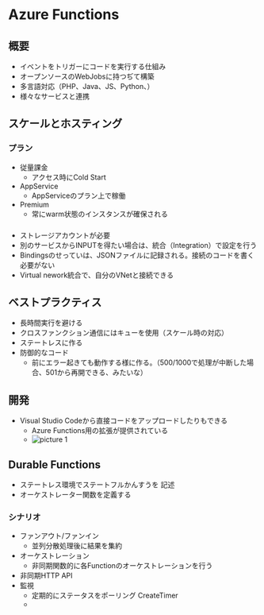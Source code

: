 # Azure Functions

## 概要

- イベントをトリガーにコードを実行する仕組み
- オープンソースのWebJobsに持つぢて構築
- 多言語対応（PHP、Java、JS、Python、）
- 様々なサービスと連携

## スケールとホスティング

### プラン

- 従量課金
  - アクセス時にCold Start
- AppService
  - AppServiceのプラン上で稼働
- Premium
  - 常にwarm状態のインスタンスが確保される

### 

- ストレージアカウントが必要
- 別のサービスからINPUTを得たい場合は、統合（Integration）で設定を行う
- Bindingsのせっていは、JSONファイルに記録される。接続のコードを書く必要がない
- Virtual nework統合で、自分のVNetと接続できる
  

## ベストプラクティス

- 長時間実行を避ける
- クロスファンクション通信にはキューを使用（スケール時の対応）
- ステートレスに作る
- 防御的なコード
  - 前にエラー起きても動作する様に作る。（500/1000で処理が中断した場合、501から再開できる、みたいな）

## 開発

- Visual Studio Codeから直接コードをアップロードしたりもできる
  - Azure Functions用の拡張が提供されている
  - ![picture 1](images/6ec7cd7b5e7c477b343e9f45aeefb0670988844937c2722996a9550aa2529e33.png)  

## Durable Functions

- ステートレス環境でステートフルかんすうを 記述
- オーケストレーター関数を定義する

### シナリオ

- ファンアウト/ファンイン
  - 並列分散処理後に結果を集約
- オーケストレーション
  - 非同期関数的に各Functionのオーケストレーションを行う
- 非同期HTTP API
- 監視
  - 定期的にステータスをポーリング CreateTimer
  - 

